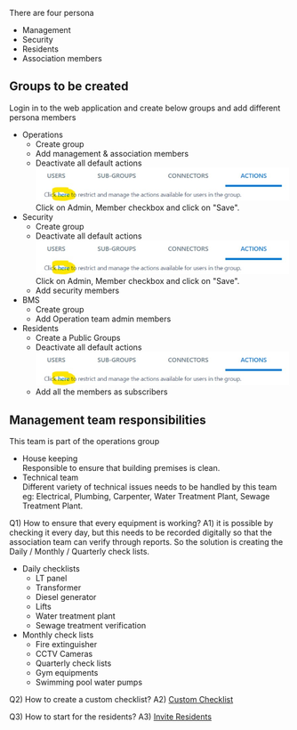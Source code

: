 There are four persona
- Management 
- Security  
- Residents 
- Association members 
## Groups to be created
Login in to the web application and create below groups and add different persona members
- Operations 
    - Create group
    - Add management & association members
    - Deactivate all default actions
    ![restrict actions](Media/RestrictActions.jpg)
    Click on Admin, Member checkbox and click on "Save".
- Security
    - Create group
     - Deactivate all default actions
    ![restrict actions](Media/RestrictActions.jpg)
    Click on Admin, Member checkbox and click on "Save".
    - Add security members
- BMS 
    - Create group
    - Add Operation team admin members
- Residents
    - Create a Public Groups
    - Deactivate all default actions
    ![restrict actions](Media/RestrictActions.jpg)
    - Add all the members as subscribers

## Management team responsibilities
This team is part of the operations group
- House keeping    
    Responsible to ensure that building premises is clean.
- Technical team   
    Different variety of technical issues needs to be handled by this team eg: Electrical, Plumbing, Carpenter, Water Treatment Plant, Sewage Treatment Plant.

Q1) How to ensure that every equipment is working?
A1) it is possible by checking it every day, but this needs to be recorded digitally so that the association team can verify through reports. So the solution is creating the Daily / Monthly / Quarterly check lists. 

- Daily checklists
  - LT panel
  - Transformer
  - Diesel generator
  - Lifts
  - Water treatment plant 
  - Sewage treatment verification
- Monthly check lists
  - Fire extinguisher
  - CCTV Cameras
  - Quarterly check lists
  - Gym equipments
  - Swimming pool water pumps

Q2) How to create a custom checklist?
A2) [Custom Checklist](CustomChecklist.md)

Q3) How to start for the residents?
A3) [Invite Residents](ResidentDetails.md)